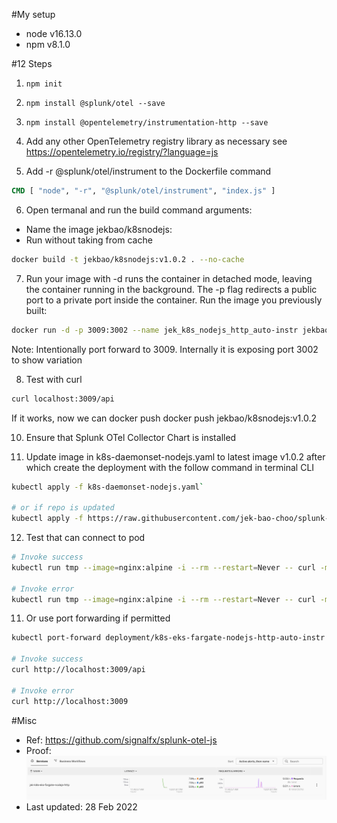 #My setup
- node v16.13.0
- npm v8.1.0

#12 Steps
1. `npm init`


2. `npm install @splunk/otel --save`


3. `npm install @opentelemetry/instrumentation-http --save`

4. Add any other OpenTelemetry registry library as necessary see https://opentelemetry.io/registry/?language=js 

5. Add -r @splunk/otel/instrument to the Dockerfile command
```dockerfile
CMD [ "node", "-r", "@splunk/otel/instrument", "index.js" ]
```

6. Open termanal and run the build command arguments:
- Name the image jekbao/k8snodejs:<version>
- Run without taking from cache
```bash
docker build -t jekbao/k8snodejs:v1.0.2 . --no-cache
```

7. Run your image with -d runs the container in detached mode, leaving the container running in the background. The -p flag redirects a public port to a private port inside the container. Run the image you previously built:
```bash
docker run -d -p 3009:3002 --name jek_k8s_nodejs_http_auto-instr jekbao/k8snodejs:v1.0.2
```
Note: Intentionally port forward to 3009. Internally it is exposing port 3002 to show variation

8. Test with curl
```bash
curl localhost:3009/api
```
If it works, now we can docker push
docker push jekbao/k8snodejs:v1.0.2

10. Ensure that Splunk OTel Collector Chart is installed

11. Update image in k8s-daemonset-nodejs.yaml to latest image v1.0.2 after which create the deployment with the follow command in terminal CLI
```bash
kubectl apply -f k8s-daemonset-nodejs.yaml`

# or if repo is updated
kubectl apply -f https://raw.githubusercontent.com/jek-bao-choo/splunk-otel-example/main/apm-js/k8s-daemonset-http-auto-instr/k8s-daemonset-nodejs.yaml
```

12. Test that can connect to pod
```bash
# Invoke success
kubectl run tmp --image=nginx:alpine -i --rm --restart=Never -- curl -m 5 -v <pod ip using kubectl get pod -o wide>:<containerPort>/api

# Invoke error
kubectl run tmp --image=nginx:alpine -i --rm --restart=Never -- curl -m 5 -v <pod ip using kubectl get pod -o wide>:<containerPort>
```

11. Or use port forwarding if permitted
```bash
kubectl port-forward deployment/k8s-eks-fargate-nodejs-http-auto-instr 3009:<containerPort>

# Invoke success
curl http://localhost:3009/api

# Invoke error
curl http://localhost:3009
```

#Misc

- Ref: https://github.com/signalfx/splunk-otel-js
- Proof: ![proof](proof.png "working proof")
- Last updated: 28 Feb 2022